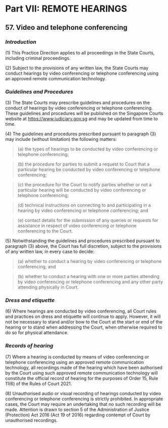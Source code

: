 # Part VII: REMOTE HEARINGS

## 57. Video and telephone conferencing

### ***Introduction***

(1) This Practice Direction applies to all proceedings in the State Courts, including criminal proceedings.

(2) Subject to the provisions of any written law, the State Courts may conduct hearings by video conferencing or telephone conferencing using an approved remote communication technology. 

### ***Guidelines and Procedures***

(3) The State Courts may prescribe guidelines and procedures on the conduct of hearings by video conferencing or telephone conferencing. These guidelines and procedures will be published on the Singapore Courts website at <https://www.judiciary.gov.sg> and may be updated from time to time.

(4) The guidelines and procedures prescribed pursuant to paragraph (3) may include (without limitation) the following matters:

>(a) the types of hearings to be conducted by video conferencing or telephone conferencing;

>(b) the procedure for parties to submit a request to Court that a particular hearing be conducted by video conferencing or telephone conferencing;

>(c) the procedure for the Court to notify parties whether or not a particular hearing will be conducted by video conferencing or telephone conferencing;

>(d) technical instructions on connecting to and participating in a hearing by video conferencing or telephone conferencing; and

>(e) contact details for the submission of any queries or requests for assistance in respect of video conferencing or telephone conferencing to the Court.

(5) Notwithstanding the guidelines and procedures prescribed pursuant to paragraph (3) above, the Court has full discretion, subject to the provisions of any written law, in every case to decide:

>(a) whether to conduct a hearing by video conferencing or telephone conferencing; and

>(b) whether to conduct a hearing with one or more parties attending by video conferencing or telephone conferencing and any other party attending physically in Court. 

### ***Dress and etiquette***

(6) Where hearings are conducted by video conferencing, all Court rules and practices on dress and etiquette will continue to apply. However, it will not be necessary to stand and/or bow to the Court at the start or end of the hearing or to stand when addressing the Court, when otherwise required to do so for physical attendance.

### ***Records of hearing***

(7) Where a hearing is conducted by means of video conferencing or telephone conferencing using an approved remote communication technology, all recordings made of the hearing which have been authorised by the Court using such approved remote communication technology will constitute the official record of hearing for the purposes of Order 15, Rule 11(6) of the Rules of Court 2021. 

(8) Unauthorised audio or visual recording of hearings conducted by video conferencing or telephone conferencing is strictly prohibited. In appropriate cases, the Court may require an undertaking that no such recording will be made. Attention is drawn to section 5 of the Administration of Justice (Protection) Act 2016 (Act 19 of 2016) regarding contempt of Court by unauthorised recordings. 
